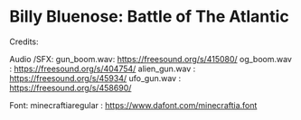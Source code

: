 # Billy Bluenose: Battle of The Atlantic


Credits:

Audio /SFX:
gun_boom.wav: https://freesound.org/s/415080/
og_boom.wav : https://freesound.org/s/404754/
alien_gun.wav : https://freesound.org/s/45934/
ufo_gun.wav : https://freesound.org/s/458690/

Font:
minecraftiaregular : https://www.dafont.com/minecraftia.font
